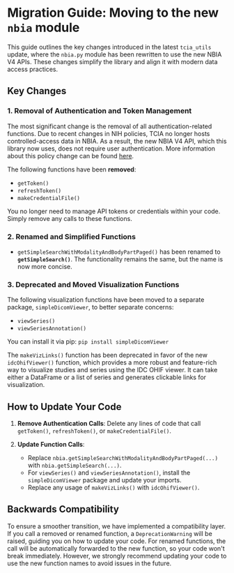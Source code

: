 # Migration Guide: Moving to the new `nbia` module

This guide outlines the key changes introduced in the latest `tcia_utils` update, where the `nbia.py` module has been rewritten to use the new NBIA V4 APIs. These changes simplify the library and align it with modern data access practices.

## Key Changes

### 1. Removal of Authentication and Token Management

The most significant change is the removal of all authentication-related functions. Due to recent changes in NIH policies, TCIA no longer hosts controlled-access data in NBIA. As a result, the new NBIA V4 API, which this library now uses, does not require user authentication. More information about this policy change can be found [here](https://www.cancerimagingarchive.net/nih-controlled-data-access-policy/).

The following functions have been **removed**:

-   `getToken()`
-   `refreshToken()`
-   `makeCredentialFile()`

You no longer need to manage API tokens or credentials within your code. Simply remove any calls to these functions.

### 2. Renamed and Simplified Functions

-   `getSimpleSearchWithModalityAndBodyPartPaged()` has been renamed to **`getSimpleSearch()`**. The functionality remains the same, but the name is now more concise.

### 3. Deprecated and Moved Visualization Functions

The following visualization functions have been moved to a separate package, `simpleDicomViewer`, to better separate concerns:

-   `viewSeries()`
-   `viewSeriesAnnotation()`

You can install it via pip:
`pip install simpleDicomViewer`

The `makeVizLinks()` function has been deprecated in favor of the new `idcOhifViewer()` function, which provides a more robust and feature-rich way to visualize studies and series using the IDC OHIF viewer. It can take either a DataFrame or a list of series and generates clickable links for visualization.

## How to Update Your Code

1.  **Remove Authentication Calls**: Delete any lines of code that call `getToken()`, `refreshToken()`, or `makeCredentialFile()`.

2.  **Update Function Calls**:
    -   Replace `nbia.getSimpleSearchWithModalityAndBodyPartPaged(...)` with `nbia.getSimpleSearch(...)`.
    -   For `viewSeries()` and `viewSeriesAnnotation()`, install the `simpleDicomViewer` package and update your imports.
    -   Replace any usage of `makeVizLinks()` with `idcOhifViewer()`.

## Backwards Compatibility

To ensure a smoother transition, we have implemented a compatibility layer. If you call a removed or renamed function, a `DeprecationWarning` will be raised, guiding you on how to update your code. For renamed functions, the call will be automatically forwarded to the new function, so your code won't break immediately. However, we strongly recommend updating your code to use the new function names to avoid issues in the future.